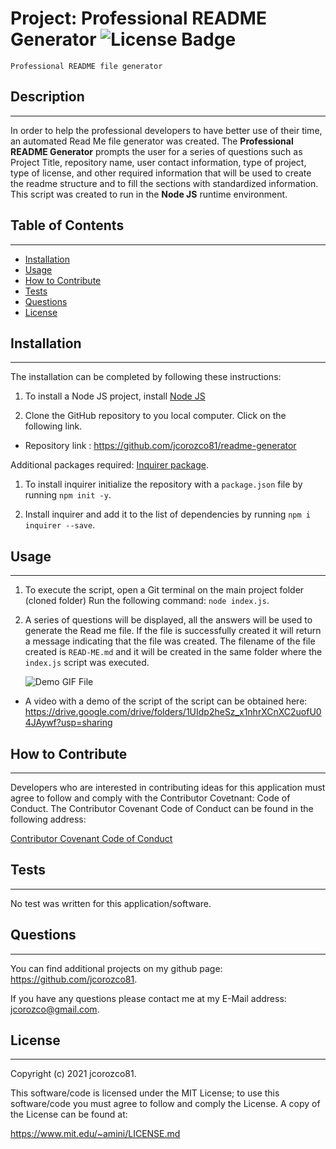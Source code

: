 # Project: Professional README Generator ![License Badge](https://img.shields.io/badge/License-MIT%20License-blue)
    Professional README file generator
  

  
## Description
***

  In order to help the professional developers to have better use of their time, an automated Read Me file generator was created. The **Professional README Generator** prompts the user for a series of questions such as Project Title, repository name, user contact information, type of project, type of license, and other required information that will be used to create the readme structure and to fill the sections with standardized information. This script was created to run in the **Node JS** runtime environment.


## Table of Contents
***  

- [Installation](#installation)
- [Usage](#usage)
- [How to Contribute](#How)
- [Tests](#Tests)
- [Questions](#Questions)
- [License](#license)

  
  
## Installation
***

  The installation can be completed by following these instructions:
    
1. To install a Node JS project, install [Node JS](https://nodejs.org/)       

2. Clone the GitHub repository to you local computer. Click on the following link.
 
  * Repository link : https://github.com/jcorozco81/readme-generator


Additional packages required: [Inquirer package](https://www.npmjs.com/package/inquirer). 

1. To install inquirer initialize the repository with a ```package.json``` file by running ```npm init -y```.

2. Install inquirer and add it to the list of dependencies by running ```npm i inquirer --save```.

  


## Usage
***

   1. To execute the script, open a Git terminal on the main project folder (cloned folder) Run the following command: ```node index.js```.

   2. A series of questions will be displayed, all the answers will be used to generate the Read me file. If the file is successfully created it will return a message indicating that the file was created. The filename of the file created is ```READ-ME.md``` and it will be created in the same folder where the ```index.js``` script was executed.

         ![Demo GIF File](./assets/gif/demo-readme-generator-gif.gif)

* A video with a demo of the script of the script can be obtained here: https://drive.google.com/drive/folders/1UIdp2heSz_x1nhrXCnXC2uofU04JAywf?usp=sharing
  


## How to Contribute
***

  Developers who are interested in contributing ideas for this application must agree to follow and comply with the Contributor Covetnant: Code of Conduct. The Contributor Covenant Code of Conduct can be found in the following address:

  [Contributor Covenant Code of Conduct](https://www.contributor-covenant.org/version/2/0/code_of_conduct/code_of_conduct.md/)



## Tests
***
  
  No test was written for this application/software.



## Questions
***
  
  You can find additional projects on my github page: https://github.com/jcorozco81.

  If you have any questions please contact me at my E-Mail address: jcorozco@gmail.com.



## License
***

Copyright (c) 2021 jcorozco81.



This software/code is licensed under the MIT License; to use this software/code you must agree to follow and comply the License. A copy of the License can be found at:

https://www.mit.edu/~amini/LICENSE.md



